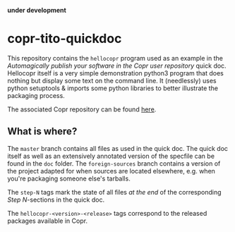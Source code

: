 **under development**

# copr-tito-quickdoc

This repository contains the `hellocopr` program used as an example in the 
*Automagically publish your software in the Copr user repository* quick doc.
Hellocopr itself is a very simple demonstration python3 program that does
nothing but display some text on the command line. It (needlessly) uses python
setuptools & imports some python libraries to better illustrate the packaging
process.

The associated Copr repository can be found [here](https://copr.fedorainfracloud.org/coprs/lcts/hellocopr/).

## What is where?

The `master` branch contains all files as used in the quick doc. The quick doc itself as well as an
extensively annotated version of the specfile can be found in the `doc` folder.
The `foreign-sources` branch contains a version of the project adapted for when sources are located
elsewhere, e.g. when you're packaging someone else's tarballs.

The `step-N` tags mark the state of all files *at the end* of the corresponding *Step N*-sections
in the quick doc.

The `hellocopr-<version>-<release>` tags correspond to the released packages available in Copr.
